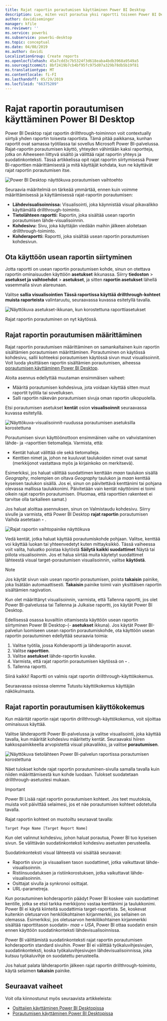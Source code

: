 ```yaml
---
title: Rajat raportin porautumisen käyttäminen Power BI Desktop
description: Lue, miten voit porautua yksi raportti toiseen Power BI Desktop
author: davidiseminger
manager: kfile
ms.reviewer: ''
ms.service: powerbi
ms.subservice: powerbi-desktop
ms.topic: conceptual
ms.date: 04/08/2019
ms.author: davidi
LocalizationGroup: Create reports
ms.openlocfilehash: 45a7cdd3c7b5324f3d618eaba4bdb3968a9549a5
ms.sourcegitcommit: 8bf2419b7cb4bf95fc975d07a329b78db5b19f81
ms.translationtype: MT
ms.contentlocale: fi-FI
ms.lasthandoff: 05/29/2019
ms.locfileid: "66375209"
---
```

# <a name="use-cross-report-drillthrough-in-power-bi-desktop"></a>Rajat raportin porautumisen käyttäminen Power BI Desktop

Power BI Desktop rajat raportin drillthrough-toiminnon voit contextually siirtyä yhden raportin toisesta raportista. Tämä pitää paikkansa, kunhan raportit ovat samassa työtilassa tai sovellus Microsoft Power BI-palvelussa. Rajat-raportin porautumisen käyttö, yhteyden vähintään kaksi raportteja, jotka on Aiheeseen liittyvä sisältö ja välittää rajat raportin yhteys ja suodatinkonteksti. Tässä artikkelissa opit rajat raportin siirtymisessä Power BI-raporttien määrittämisestä ja mitä käyttäjät kohdata, kun ne käyttävät rajat raportin porautumisen itse.

![Power BI Desktop näyttökuva porautumisen vaihtoehto](media/desktop-cross-report-drill-through/cross-report-drill-through-01.png)

Seuraavia määritelmiä on tärkeää ymmärtää, ennen kuin voimme määrittämisessä ja käyttämisessä rajat-raportin porautumisen:

* **Lähdevisualisoinnissa:** Visualisointi, joka käynnistää visual pikavalikko käyttämällä drillthrough-toiminto.
* **Tietolähteen raportti:** Raportin, joka sisältää usean raportin porautumisen lähde-visualisoinnin.
* **Kohdesivu:** Sivu, joka käyttäjän viedään maihin jälkeen aloitetaan drillthrough-toiminto.
* **Kohderaportti:** Raportti, joka sisältää usean raportin porautumisen kohdesivun.

## <a name="enable-cross-report-drillthrough"></a>Ota käyttöön usean raportin siirtyminen

Jotta raportti on usean raportin porautumisen kohde, sinun on otettava raportin ominaisuuden käyttöön **asetukset** ikkunassa. Siirry **tiedoston** > **asetukset ja vaihtoehdot** > **asetukset**, ja sitten **raportin asetukset** lähellä vasemmalla sivun alareunaan.

Valitse **sallia visualisointien Tässä raportissa käyttää drillthrough-kohteet muista raporteista** valintaruutu, seuraavassa kuvassa esitetyllä tavalla.

![Näyttökuva asetukset-ikkunan, kun korostettuna raporttiasetukset](media/desktop-cross-report-drill-through/cross-report-drill-through-02.png)

Rajat raportin porautuminen on nyt käytössä.

## <a name="set-up-cross-report-drillthrough"></a>Rajat raportin porautumisen määrittäminen

Rajat raportin porautumisen määrittäminen on samankaltainen kuin raportin sisältämien porautumisen määrittäminen. Porautuminen on käytössä kohdesivu, sallii kohteeksi porautumisen käytössä sivun muut visualisoinnit. Voit luoda yksittäisen raportin sisältämien porautumisen, aiheessa [porautumisen käyttäminen Power BI Desktop](desktop-drillthrough.md).

Aloita asennus edellyttää muutaman ensimmäisen vaiheet:

* Määritä porautumisen kohdesivua, jota voidaan käyttää sitten muut raportit työtila tai sovelluksen.
* Salli raportin näkevän porautumisen sivuja oman raportin ulkopuolella.

Etsi porautumisen asetukset **kentät** osion **visualisoinnit** seuraavassa kuvassa esitetyllä.

![Näyttökuva-visualisoinnit-ruudussa porautumisen asetuksilla korostettuna](media/desktop-cross-report-drill-through/cross-report-drill-through-03.png)

Porautumisen sivun käyttöönottoon ensimmäinen vaihe on vahvistaminen lähde- ja -raporttien tietomalleja. Varmista, että: 

* Kentät haluat välittää ole sekä tietomalleja.
* Kenttien nimet ja, johon ne kuuluvat taulukoiden nimet ovat samat (merkkijonot vastattava myös ja kirjainkoko on merkitsevä).

Esimerkiksi, jos haluat välittää suodattimen kenttään *maan* taulukon sisällä *Geography*, molempien on oltava *Geography* taulukon ja *maan* kenttää kyseisen taulukon sisällä. Jos ei, sinun on päivitettävä kenttänimi tai pohjana olevassa mallissa taulukkonimi. Päivitetään vain kentät näyttönimi ei toimi oikein rajat raportin porautumisen. (Huomaa, että raporttien rakenteet ei tarvitse olla tarkalleen samat.)

Jos haluat aloittaa asennuksen, sinun on Valmistaudu kohdesivu. Siirry sivulle ja varmista, että Power BI Desktop **rajat raportin** porautumisen Vaihda asetetaan **-** . 

![Rajat raportin vaihtopainike näyttökuva](media/desktop-cross-report-drill-through/cross-report-drill-through-03.png)

Vedä kentät, jotka haluat käyttää porautumiskohde pohjaan. Valitse, kenttää voi käyttää luokan tai yhteenvedetyt kuten mittayksikkö. Tässä vaiheessa voit valita, haluatko poistaa käytöstä **Säilytä kaikki suodattimet** Näytä tai piilota visualisoinnin. Jos et halua siirtää muita käytetyt suodattimet lähteestä visual target-porautumisen visualisoinnin, valitse **käytöstä**.

> [!NOTE]
> Jos käytät sivun vain usean raportin porautumisen, poista **takaisin** painike, joka lisätään automaattisesti. **Takaisin** painike toimii vain yksittäisen raportin sisältämien nagivation. 

Kun olet määrittänyt visualisoinnin, varmista, että Tallenna raportti, jos olet Power BI-palvelussa tai Tallenna ja Julkaise raportti, jos käytät Power BI Desktop.

Edellisessä osassa kuvailtiin ottamisesta käyttöön usean raportin siirtyminen Power BI Desktop-(- **asetukset** ikkuna). Jos käytät Power BI-palvelun luomiseen usean raportin porautumiskohde, ota käyttöön usean raportin porautuminen edellyttää seuraavia toimia: 

1. Valitse työtila, jossa Kohderaportti ja lähderaportin asuvat.
2. Valitse **raporttien**.
3. Valitse **asetukset** lähde-raportin kuvake.
4. Varmista, että rajat raportin porautumisen käytössä on **-** .
5. Tallenna raportti.

Siinä kaikki! Raportti on valmis rajat raportin drillthrough-käyttökokemus. 

Seuraavassa osiossa olemme Tutustu käyttökokemus käyttäjän näkökulmasta.

## <a name="cross-report-drillthrough-experience"></a>Rajat raportin porautumisen käyttökokemus

Kun määrität raportin rajat raportin drillthrough-käyttökokemus, voit sijoittaa ominaisuus käyttää.

Valitse lähderaportti Power BI-palvelussa ja valitse visualisointi, joka käyttää tavalla, kun määrität kohdesivu määritetty kentät. Seuraavaksi hiiren kakkospainikkeella arvopistettä visual pikavalikko, ja valitse **porautumisen**.

![Näyttökuva tietolähteen Power BI-palvelun raportissa porautumisen korostettuna](media/desktop-cross-report-drill-through/cross-report-drill-through-01.png)

Näet tulokset kohde rajat raportin porautuminen-sivulla samalla tavalla kuin niiden määrittämisestä kun kohde luodaan. Tulokset suodatetaan drillthrough-asetustesi mukaan.

> [!IMPORTANT]
> Power BI Lisää rajat raportin porautumisen kohteet. Jos teet muutoksia, muista voit päivittää selaimesi, jos et näe porautumisen kohteet odotetulla tavalla. 

Rajat raportin kohteet on muotoiltu seuraavat tavalla: 

`Target Page Name [Target Report Name]`

Kun olet valinnut kohdesivu, johon haluat porautua, Power BI tuo kyseisen sivun. Se välittävän suodatinkonteksti kohdesivu asetusten perusteella. 

Suodatinkonteksti visual lähteestä voi sisältää seuraavat: 

* Raportin sivun ja visuaalisen tason suodattimet, jotka vaikuttavat lähde-visualisoinnin. 
* Ristiinsuodatuksen ja ristiinkorostuksen, jotka vaikuttavat lähde-visualisoinnin. 
* Osittajat sivulla ja synkronoi osittajat.
* URL-parametreja.

Kun porautuminen kohderaportin päädyt Power BI koskee vain suodattimet kentille, jotka se etsii tarkka merkkijono vastaa kenttänimi ja taulukkonimi. Power BI ei käytä kiinteitä suodattimia target-raportista. Se, koskevat kuitenkin oletusarvon henkilökohtainen kirjanmerkki, jos sellainen on olemassa. Esimerkiksi, jos oletusarvon henkilökohtainen kirjanmerkki sisältää raporttitason suodatin- *maa = USA*, Power BI ottaa suodatin ensin ennen käyttöön suodatinkonteksti lähdevisualisoinnissa. 

Power BI välittämistä suodatinkonteksti rajat raportin porautumisen kohderaportin standard sivuihin. Power BI ei välittää työkaluvihjesivujen, suodatinkonteksti, koska työkaluvihjesivujen lähdevisualisoinnissa, joka kutsuu työkaluvihje on suodatettu perusteella.

Jos haluat palata lähderaportin jälkeen rajat raportin drillthrough-toiminto, käytä selaimen **takaisin** painike. 

## <a name="next-steps"></a>Seuraavat vaiheet

Voit olla kiinnostunut myös seuraavista artikkeleista:

* [Osittajien käyttäminen Power BI Desktopissa](visuals/power-bi-visualization-slicers.md)
* [Porautumisen käyttäminen Power BI Desktopissa](desktop-drillthrough.md)

